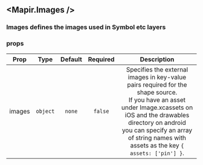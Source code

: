 ## <Mapir.Images />
### Images defines the images used in Symbol etc layers

### props
| Prop | Type | Default | Required | Description |
| ---- | :--: | :-----: | :------: | :----------: |
| images | `object` | `none` | `false` | Specifies the external images in key-value pairs required for the shape source.<br/>If you have an asset under Image.xcassets on iOS and the drawables directory on android<br/>you can specify an array of string names with assets as the key `{ assets: ['pin'] }`. |


